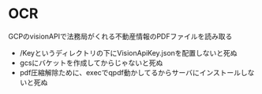 # OCR
GCPのvisionAPIで法務局がくれる不動産情報のPDFファイルを読み取る


- /Keyというディレクトリの下にVisionApiKey.jsonを配置しないと死ぬ
- gcsにバケットを作成してからじゃないと死ぬ
- pdf圧縮解除ために、execでqpdf動かしてるからサーバにインストールしないと死ぬ